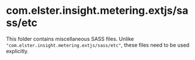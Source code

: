 # com.elster.insight.metering.extjs/sass/etc

This folder contains miscellaneous SASS files. Unlike `"com.elster.insight.metering.extjs/sass/etc"`, these files
need to be used explicitly.
